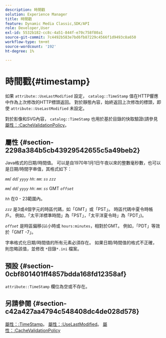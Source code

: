 ```yaml
---
description: 時間戳
solution: Experience Manager
title: 時間戳
feature: Dynamic Media Classic,SDK/API
role: Developer,User
exl-id: 5532b182-cc8c-4a51-844f-e70c758f80a1
source-git-commit: 7c4492b583e7bd6fb87229c4566f1d9493c8a650
workflow-type: tm+mt
source-wordcount: '192'
ht-degree: 1%

---
```


# 時間戳{#timestamp}

如果 `attribute::UseLastModified` 設定， `catalog::TimeStamp` 值在HTTP響應中作為上次修改的HTTP標頭返回。 對於靜態內容，始終返回上次修改的標頭，即使 `attribute::UseLastModified` 未設定。

對於影像和SVG內容， `catalog::TimeStamp` 也用於基於目錄的快取驗證(請參見 [屬性：:CacheValidationPolicy](/help/aem-is-ir-api/is-api/image-catalog/image-serving-api-ref/c-image-catalog-reference/c-attributes-reference/r-cachevalidationpolicy.md)。

## 屬性 {#section-2298a384b5cb43929542655c5a49beb2}

Java格式的日期/時間值。 可以是自1970年1月1日午夜以來的整數毫秒數，也可以是日期/時間字串值，其格式如下：

*`mm`*/ *`dd`*/ *`yyyy`* *`hh`*: *`mm`*: *`ss`* *`zzz`*

*`mm`*/ *`dd`*/ *`yyyy`* *`hh`*: *`mm`*: *`ss`* GMT *`offset`*

*`hh`* 在0 - 23範圍內。

*`zzz`* 是3或4個字元的時區代碼，如「GMT」或「PST」。 時區代碼中夏令時帳戶。 例如，「太平洋標準時間」為「PST」，「太平洋夏令時」為「PDT」)。

*`offset`* 是時區偏移(以小時或 `hours:minutes`，相對於GMT。 例如，「PDT」等效於「GMT -7」。

字串格式化日期/時間值的所有元素必須存在。 如果日期/時間值的格式不正確，則忽略該值，並修改 `*`目錄`*.ini` 檔案。

## 預設 {#section-0cbf801401ff4857bdda168fd12358af}

`attribute::TimeStamp` 欄位為空或不存在。

## 另請參閱 {#section-c42a427aa4794c548408dc4de028d578}

[屬性：:TimeStamp](../../../../../../is-api/image-catalog/image-serving-api-ref/c-image-catalog-reference/c-attributes-reference/r-timestamp.md#reference-4213c599a64942ee8cb9d80696b08296)。 [屬性：:UseLastModified](../../../../../../is-api/image-catalog/image-serving-api-ref/c-image-catalog-reference/c-attributes-reference/r-uselastmodified.md#reference-73ecc421e6864a38aec5a4775f06b8e8)。 [屬性：:CacheValidationPolicy](../../../../../../is-api/image-catalog/image-serving-api-ref/c-image-catalog-reference/c-attributes-reference/r-cachevalidationpolicy.md#reference-e55e52fd749041718a9af69fa2027b57)
